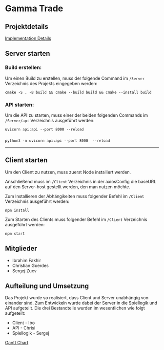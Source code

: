 # Gamma Trade

## Projektdetails
[Implementation Details](https://gitlab.informatik.uni-bonn.de/xx_best_oose_group_xx/projektgamma/-/blob/0cdbedb0b7108f8d738c584a4b776d6a5f09b266/docs/Implementation%20Details/implementation_details.drawio.png)

## Server starten
### Build erstellen:
Um einen Build zu erstellen, muss der folgende Command im `/Server` Verzeichnis des Projekts eingegeben werden:
    
    cmake -S . -B build && cmake --build build && cmake --install build

### API starten:
Um die API zu starten, muss einer der beiden folgenden Commands im `/Server/api` Verzeichnis ausgeführt werden:

    uvicorn api:api --port 8000 --reload
 ###

    python3 -m uvicorn api:api --port 8000  --reload

---
## Client starten

Um den Client zu nutzen, muss zuerst Node installiert werden.

Anschließend muss im `/Client` Verzeichnis in der axiosConfig die baseURL auf den Server-host gestellt werden, den man nutzen möchte.

Zum Installieren der Abhängikeiten muss folgender Befehl im `/Client` Verzeichnis ausgeführt werden:

    npm install

Zum Starten des Clients muss folgender Befehl im `/Client` Verzeichnis ausgeführt werden:

    npm start

## Mitglieder
- Ibrahim Fakhir
- Christian Goerdes
- Sergej Zuev

## Aufteilung und Umsetzung
Das Projekt wurde so realisiert, dass Client und Server unabhängig von einander sind. Zum Entwickeln wurde dabei der Server in die Spiellogik und API aufgeteilt. Die drei Bestandteile wurden im wesentlichen wie folgt aufgeteilt:
- Client - Ibo
- API - Chrisi     
- Spiellogik - Sergej

[Gantt Chart](https://gitlab.informatik.uni-bonn.de/xx_best_oose_group_xx/projektgamma/-/blob/2ffa367af6ab2fdee50094991a03205352c6efcb/docs/Gantt%20Chart/Gantt%20Chart.png)